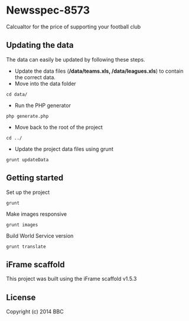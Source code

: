 # Newsspec-8573

Calcualtor for the price of supporting your football club

## Updating the data
The data can easily be updated by following these steps.

* Update the data files (**/data/teams.xls, /data/leagues.xls**) to contain the correct data.
* Move into the data folder

```
cd data/
```
* Run the PHP generator

```
php generate.php
```
* Move back to the root of the project

```
cd ../
```

* Update the project data files using grunt

```
grunt updateData
```

## Getting started

Set up the project

```
grunt
```

Make images responsive

```
grunt images
```

Build World Service version

```
grunt translate
```

## iFrame scaffold

This project was built using the iFrame scaffold v1.5.3

## License
Copyright (c) 2014 BBC
